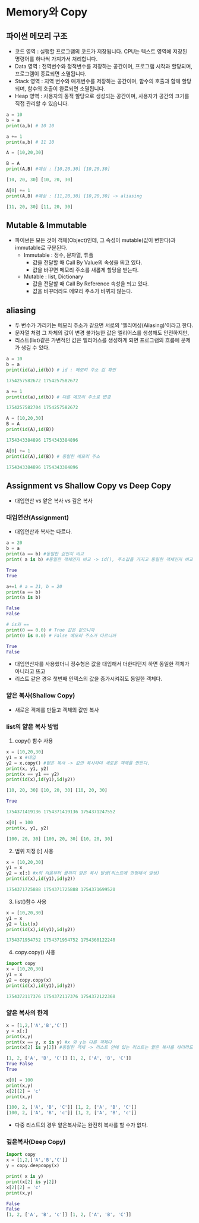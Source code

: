 # Memory와 Copy

## 파이썬 메모리 구조
- 코드 영역 : 실행할 프로그램의 코드가 저장됩니다. CPU는 텍스트 영역에 저장된 명령어를 하나씩 가져가서 처리합니다.
- Data 영역 : 전역변수와 정적변수를 저장하는 공간이며, 프로그램 시작과 할당되며, 프로그램이 종료되면 소멸됩니다.
- Stack 영역 : 지역 변수와 매개변수를 저장하는 공간이며, 함수의 호출과 함께 할당되며, 함수의 호출이 완료되면 소멸됩니다.
- Heap 영역 : 사용자의 동적 할당으로 생성되는 공간이며, 사용자가 공간의 크기를 직접 관리할 수 있습니다.

```py
a = 10
b = a
print(a,b) # 10 10

a += 1
print(a,b) # 11 10

A = [10,20,30]

B = A
print(A,B) #예상 : [10,20,30] [10,20,30]

[10, 20, 30] [10, 20, 30]

A[0] += 1
print(A,B) #예상 : [11,20,30] [10,20,30] -> aliasing

[11, 20, 30] [11, 20, 30]
```
## Mutable & Immutable
- 파이썬은 모든 것이 객체(Object)인데, 그 속성이 mutable(값이 변한다)과 immutable로 구분된다.
  - Immutable : 정수, 문자열, 튜플
      - 값을 전달할 때 Call By Value의 속성을 띄고 있다.
      - 값을 바꾸면 메모리 주소를 새롭게 할당을 받는다.
  - Mutable : list, Dictionary
      - 값을 전달할 때 Call By Reference 속성을 띄고 있다.
      - 값을 바꾸더라도 메모리 주소가 바뀌지 않는다.

## aliasing
- 두 변수가 가리키는 메모리 주소가 같으면 서로의 '엘리어싱(Aliasing)'이라고 한다.
- 문자열 처럼 그 자체의 값이 변경 불가능한 값은 엘리어스를 생성해도 안전하지만,
- 리스트(list)같은 가변적인 값은 엘리어스를 생성하게 되면 프로그램의 흐름에 문제가 생길 수 있다.

```py
a = 10
b = a
print(id(a),id(b)) # id : 메모리 주소 값 확인

1754257582672 1754257582672

a += 1
print(id(a),id(b)) # 다른 메모리 주소로 변경

1754257582704 1754257582672

A = [10,20,30]
B = A
print(id(A),id(B))

1754343384896 1754343384896

A[0] += 1
print(id(A),id(B)) # 동일한 메모리 주소

1754343384896 1754343384896
```

## Assignment vs Shallow Copy vs Deep Copy
- 대입연산 vs 얕은 복사 vs 깊은 복사

### 대입연산(Assignment)
- 대입연산과 복사는 다르다.
```py
a = 20
b = a
print(a == b) #동일한 값인지 비교
print( a is b) #동일한 객체인지 비교 -> id(), 주소값을 가지고 동일한 객체인지 비교합니다

True
True

a+=1 # a = 21, b = 20
print(a == b)
print(a is b)

False
False

# is와 ==
print(0 == 0.0) # True 값은 같으니까
print(0 is 0.0) # False 메모리 주소가 다르니까

True
False
```
- 대입연산자를 사용했더니 정수형은 값을 대입해서 더한다던지 하면 동일한 객체가 아니라고 뜨고
- 리스트 같은 경우 첫번째 인덱스의 값을 증가시켜줘도 동일한 객체다.

### 얕은 복사(Shallow Copy)
- 새로운 객체를 만들고 객체의 값만 복사

### list의 얕은 복사 방법
1. copy() 함수 사용
```py
x = [10,20,30]
y1 = x #대입
y2 = x.copy() #얕은 복사 -> 값만 복사하여 새로운 객체를 만든다.
print(x, y1, y2)
print(x == y1 == y2)
print(id(x),id(y1),id(y2))

[10, 20, 30] [10, 20, 30] [10, 20, 30]

True

1754371419136 1754371419136 1754371247552

x[0] = 100
print(x, y1, y2)

[100, 20, 30] [100, 20, 30] [10, 20, 30]
```
2. 범위 지정 [:] 사용
```py
x = [10,20,30]
y1 = x
y2 = x[:] #x의 처음부터 끝까지 얕은 복사 발생(리스트에 한정해서 발생)
print(id(x),id(y1),id(y2))

1754371725888 1754371725888 1754371699520
```
3. list()함수 사용
```py
x = [10,20,30]
y1 = x
y2 = list(x)
print(id(x),id(y1),id(y2))

1754371954752 1754371954752 1754360122240
```
4. copy.copy() 사용
```py
import copy
x = [10,20,30]
y1 = x
y2 = copy.copy(x)
print(id(x),id(y1),id(y2))

1754372117376 1754372117376 1754372122368
```
### 얕은 복사의 한계
```py
x = [1,2,['A','B','C']]
y = x[:]
print(x,y)
print(x == y, x is y) #x 와 y는 다른 객체다
print(x[2] is y[2]) #동일한 객체 -> 리스트 안에 있는 리스트는 얕은 복사를 하더라도 리스트의 주소값이 복사됨

[1, 2, ['A', 'B', 'C']] [1, 2, ['A', 'B', 'C']]
True False
True

x[0] = 100
print(x,y)
x[2][2] = 'c'
print(x,y)

[100, 2, ['A', 'B', 'C']] [1, 2, ['A', 'B', 'C']]
[100, 2, ['A', 'B', 'c']] [1, 2, ['A', 'B', 'c']]
```
- 다중 리스트의 경우 얕은복사로는 완전히 복사를 할 수가 없다.

### 깊은복사(Deep Copy)
```py
import copy
x = [1,2,['A','B','C']]
y = copy.deepcopy(x)

print( x is y)
print(x[2] is y[2])
x[2][2] = 'c'
print(x,y)

False
False
[1, 2, ['A', 'B', 'c']] [1, 2, ['A', 'B', 'C']]
```
